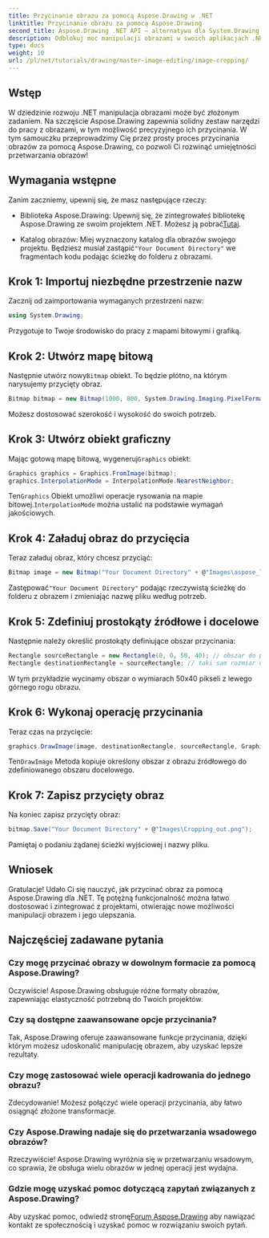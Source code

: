 ```yaml
---
title: Przycinanie obrazu za pomocą Aspose.Drawing w .NET
linktitle: Przycinanie obrazu za pomocą Aspose.Drawing
second_title: Aspose.Drawing .NET API — alternatywa dla System.Drawing.Common
description: Odblokuj moc manipulacji obrazami w swoich aplikacjach .NET dzięki naszemu przewodnikowi krok po kroku dotyczącemu przycinania obrazów za pomocą Aspose.Drawing. Ten samouczek obejmuje wszystko, co musisz wiedzieć, od tworzenia mapy bitowej po zapisywanie ostatecznie przyciętego obrazu.
type: docs
weight: 10
url: /pl/net/tutorials/drawing/master-image-editing/image-cropping/
---
```

## Wstęp

W dziedzinie rozwoju .NET manipulacja obrazami może być złożonym zadaniem. Na szczęście Aspose.Drawing zapewnia solidny zestaw narzędzi do pracy z obrazami, w tym możliwość precyzyjnego ich przycinania. W tym samouczku przeprowadzimy Cię przez prosty proces przycinania obrazów za pomocą Aspose.Drawing, co pozwoli Ci rozwinąć umiejętności przetwarzania obrazów!

## Wymagania wstępne

Zanim zaczniemy, upewnij się, że masz następujące rzeczy:

- Biblioteka Aspose.Drawing: Upewnij się, że zintegrowałeś bibliotekę Aspose.Drawing ze swoim projektem .NET. Możesz ją pobrać[Tutaj](https://releases.aspose.com/drawing/net/).
  
-  Katalog obrazów: Miej wyznaczony katalog dla obrazów swojego projektu. Będziesz musiał zastąpić`"Your Document Directory"` we fragmentach kodu podając ścieżkę do folderu z obrazami.

## Krok 1: Importuj niezbędne przestrzenie nazw

Zacznij od zaimportowania wymaganych przestrzeni nazw:

```csharp
using System.Drawing;
```

Przygotuje to Twoje środowisko do pracy z mapami bitowymi i grafiką.

## Krok 2: Utwórz mapę bitową

 Następnie utwórz nowy`Bitmap` obiekt. To będzie płótno, na którym narysujemy przycięty obraz.

```csharp
Bitmap bitmap = new Bitmap(1000, 800, System.Drawing.Imaging.PixelFormat.Format32bppPArgb);
```

Możesz dostosować szerokość i wysokość do swoich potrzeb.

## Krok 3: Utwórz obiekt graficzny

 Mając gotową mapę bitową, wygeneruj`Graphics` obiekt:

```csharp
Graphics graphics = Graphics.FromImage(bitmap);
graphics.InterpolationMode = InterpolationMode.NearestNeighbor;
```

 Ten`Graphics` Obiekt umożliwi operacje rysowania na mapie bitowej.`InterpolationMode` można ustalić na podstawie wymagań jakościowych.

## Krok 4: Załaduj obraz do przycięcia

Teraz załaduj obraz, który chcesz przyciąć:

```csharp
Bitmap image = new Bitmap("Your Document Directory" + @"Images\aspose_logo.png");
```

 Zastępować`"Your Document Directory"` podając rzeczywistą ścieżkę do folderu z obrazem i zmieniając nazwę pliku według potrzeb.

## Krok 5: Zdefiniuj prostokąty źródłowe i docelowe

Następnie należy określić prostokąty definiujące obszar przycinania:

```csharp
Rectangle sourceRectangle = new Rectangle(0, 0, 50, 40); // obszar do przycięcia
Rectangle destinationRectangle = sourceRectangle; // taki sam rozmiar dla miejsca docelowego
```

W tym przykładzie wycinamy obszar o wymiarach 50x40 pikseli z lewego górnego rogu obrazu.

## Krok 6: Wykonaj operację przycinania

Teraz czas na przycięcie:

```csharp
graphics.DrawImage(image, destinationRectangle, sourceRectangle, GraphicsUnit.Pixel);
```

 Ten`DrawImage` Metoda kopiuje określony obszar z obrazu źródłowego do zdefiniowanego obszaru docelowego.

## Krok 7: Zapisz przycięty obraz

Na koniec zapisz przycięty obraz:

```csharp
bitmap.Save("Your Document Directory" + @"Images\Cropping_out.png");
```

Pamiętaj o podaniu żądanej ścieżki wyjściowej i nazwy pliku.

## Wniosek

Gratulacje! Udało Ci się nauczyć, jak przycinać obraz za pomocą Aspose.Drawing dla .NET. Tę potężną funkcjonalność można łatwo dostosować i zintegrować z projektami, otwierając nowe możliwości manipulacji obrazem i jego ulepszania.

## Najczęściej zadawane pytania

### Czy mogę przycinać obrazy w dowolnym formacie za pomocą Aspose.Drawing?

Oczywiście! Aspose.Drawing obsługuje różne formaty obrazów, zapewniając elastyczność potrzebną do Twoich projektów.

### Czy są dostępne zaawansowane opcje przycinania?

Tak, Aspose.Drawing oferuje zaawansowane funkcje przycinania, dzięki którym możesz udoskonalić manipulację obrazem, aby uzyskać lepsze rezultaty.

### Czy mogę zastosować wiele operacji kadrowania do jednego obrazu?

Zdecydowanie! Możesz połączyć wiele operacji przycinania, aby łatwo osiągnąć złożone transformacje.

### Czy Aspose.Drawing nadaje się do przetwarzania wsadowego obrazów?

Rzeczywiście! Aspose.Drawing wyróżnia się w przetwarzaniu wsadowym, co sprawia, że obsługa wielu obrazów w jednej operacji jest wydajna.

### Gdzie mogę uzyskać pomoc dotyczącą zapytań związanych z Aspose.Drawing?

Aby uzyskać pomoc, odwiedź stronę[Forum Aspose.Drawing](https://forum.aspose.com/c/diagram/17) aby nawiązać kontakt ze społecznością i uzyskać pomoc w rozwiązaniu swoich pytań.